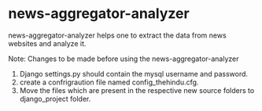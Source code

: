 # news-aggregator-analyzer
news-aggregator-analyzer helps one to extract the data from news websites and analyze it.

Note: Changes to be made before using the news-aggregator-analyzer
 1. Django settings.py should contain the mysql username and password.
 2. create a confrigraution file named config_thehindu.cfg.
 3. Move the files which are present in the respective new source folders to django_project folder.
